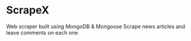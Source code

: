 # ScrapeX
Web scraper built using MongoDB & Mongoose
Scrape news articles and leave comments on each one
